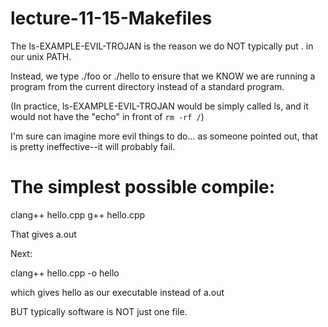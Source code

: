 # lecture-11-15-Makefiles


The ls-EXAMPLE-EVIL-TROJAN is the reason we do NOT typically
put . in our unix PATH.

Instead, we type ./foo or ./hello to ensure that we KNOW we
are running a program from the current directory instead of
a standard program.

(In practice, ls-EXAMPLE-EVIL-TROJAN would be simply called ls,
and it would not have the "echo" in front of `rm -rf /`)

I'm sure can imagine more evil things to do... as someone pointed
out, that is pretty ineffective--it will probably fail.

# The simplest possible compile:

clang++ hello.cpp
g++ hello.cpp

That gives a.out

Next:

clang++ hello.cpp -o hello

which gives hello as our executable instead of a.out

BUT typically software is NOT just one file.

